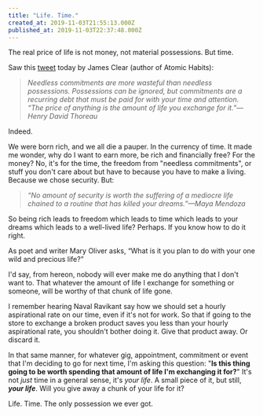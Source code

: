 ```yaml
---
title: "Life. Time."
created_at: 2019-11-03T21:55:13.000Z
published_at: 2019-11-03T22:37:48.000Z
---
```

The real price of life is not money, not material possessions. But time. 

  

Saw this [tweet](https://twitter.com/jamesclear/status/1190779178574123013?s=21) today by James Clear (author of Atomic Habits):

  

> _Needless commitments are more wasteful than needless possessions. Possessions can be ignored, but commitments are a recurring debt that must be paid for with your time and attention. “The price of anything is the amount of life you exchange for it.”—Henry David Thoreau_

  

Indeed.

  

We were born rich, and we all die a pauper. In the currency of time. It made me wonder, why do I want to earn more, be rich and financially free? For the money? No, it's for the time, the freedom from "needless commitments", or stuff you don't care about but have to because you have to make a living. Because we chose security. But:

  

> _“No amount of security is worth the suffering of a mediocre life chained to a routine that has killed your dreams.”—Maya Mendoza_

  

So being rich leads to freedom which leads to time which leads to your dreams which leads to a well-lived life? Perhaps. If you know how to do it right. 

  

As poet and writer Mary Oliver asks, “What is it you plan to do with your one wild and precious life?”

  

I'd say, from hereon, nobody will ever make me do anything that I don't want to. That whatever the amount of life I exchange for something or someone, will be worthy of that chunk of life gone. 

  

I remember hearing Naval Ravikant say how we should set a hourly aspirational rate on our time, even if it's not for work. So that if going to the store to exchange a broken product saves you less than your hourly aspirational rate, you shouldn't bother doing it. Give that product away. Or discard it. 

  

In that same manner, for whatever gig, appointment, commitment or event that I'm deciding to go for next time, I'm asking this question: "**Is this thing going to be worth spending that amount of life I'm exchanging it for?**" It's not _just_ time in a general sense, it's _your life_. A small piece of it, but still, _**your life**_. Will you give away a chunk of your life for it?

  

Life. Time. The only possession we ever got.
